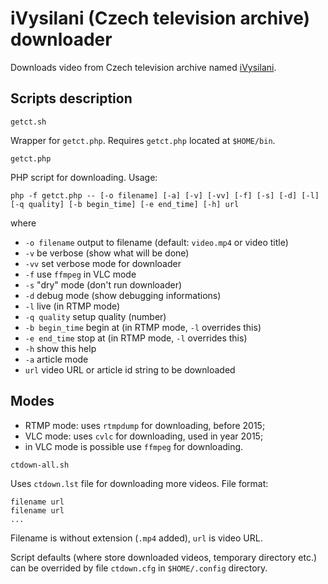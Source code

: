 iVysilani (Czech television archive) downloader
===============================================

Downloads video from Czech television archive named [iVysilani](http://www.ivysilani.cz/).

Scripts description
-------------------

`getct.sh`

Wrapper for `getct.php`. Requires `getct.php` located at `$HOME/bin`.

`getct.php`

PHP script for downloading. Usage:

```
php -f getct.php -- [-o filename] [-a] [-v] [-vv] [-f] [-s] [-d] [-l] [-q quality] [-b begin_time] [-e end_time] [-h] url
```

where

* `-o filename` output to filename (default: `video.mp4` or video title)
* `-v` be verbose (show what will be done)
* `-vv` set verbose mode for downloader
* `-f` use `ffmpeg` in VLC mode
* `-s` "dry" mode (don't run downloader)
* `-d` debug mode (show debugging informations)
* `-l` live (in RTMP mode)
* `-q quality` setup quality (number)
* `-b begin_time` begin at (in RTMP mode, `-l` overrides this)
* `-e end_time` stop at (in RTMP mode, `-l` overrides this)
* `-h` show this help
* `-a` article mode
* `url` video URL or article id string to be downloaded

Modes
-----

* RTMP mode: uses `rtmpdump` for downloading, before 2015;
* VLC mode: uses `cvlc` for downloading, used in year 2015;
* in VLC mode is possible use `ffmpeg` for downloading.

`ctdown-all.sh`

Uses `ctdown.lst` file for downloading more videos. File format:

```
filename url
filename url
...
```

Filename is without extension (`.mp4` added), `url` is video URL.

Script defaults (where store downloaded videos, temporary directory etc.) can be overrided by file `ctdown.cfg` in `$HOME/.config` directory.


